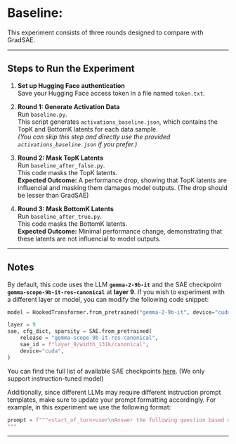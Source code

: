 # Baseline:

This experiment consists of three rounds designed to compare with GradSAE.

---

## Steps to Run the Experiment

1. **Set up Hugging Face authentication**  
   Save your Hugging Face access token in a file named `token.txt`.

2. **Round 1: Generate Activation Data**  
   Run `baseline.py`.  
   This script generates `activations_baseline.json`, which contains the TopK and BottomK latents for each data sample.  
   *(You can skip this step and directly use the provided `activations_baseline.json` if you prefer.)*

3. **Round 2: Mask TopK Latents**  
   Run `baseline_after_false.py`.  
   This code masks the TopK latents.  
   **Expected Outcome:** A performance drop, showing that TopK latents are influencial and masking them damages model outputs. (The drop should be lesser than GradSAE)

4. **Round 3: Mask BottomK Latents**  
   Run `baseline_after_true.py`.  
   This code masks the BottomK latents.  
   **Expected Outcome:** Minimal performance change, demonstrating that these latents are not influencial to model outputs.

---

## Notes

By default, this code uses the LLM **`gemma-2-9b-it`** and the SAE checkpoint **`gemma-scope-9b-it-res-canonical`** at **layer 9**. If you wish to experiment with a different layer or model, you can modify the following code snippet:
``` python
model = HookedTransformer.from_pretrained("gemma-2-9b-it", device="cuda", dtype=torch.float16)

layer = 9
sae, cfg_dict, sparsity = SAE.from_pretrained(
    release = "gemma-scope-9b-it-res-canonical",
    sae_id = f"layer_9/width_131k/canonical",
    device="cuda",
)
```
You can find the full list of available SAE checkpoints [here](https://jbloomaus.github.io/SAELens/sae_table/). (We only support instruction-tuned model)

Additionally, since different LLMs may require different instruction prompt templates, make sure to update your prompt formatting accordingly.
For example, in this experiment we use the following format:
``` python
prompt = f"""<start_of_turn>user\nAnswer the following question based on the context.\nContext:\n{context}\n\nQuestion:\n{question}\n\nPlease organize your final answer in this format: "Result = [[ label ]]"
"""
```


---

